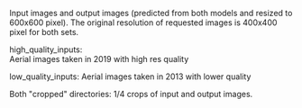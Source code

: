  Input images and output images (predicted from both models and resized to 600x600 pixel). The original resolution of requested images is 400x400 pixel for both sets.   

 high_quality_inputs:   
 Aerial images taken in 2019 with high res quality

 low_quality_inputs:
 Aerial images taken in 2013 with lower quality

Both "cropped" directories:
1/4 crops of input and output images.
